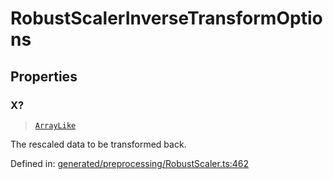 # RobustScalerInverseTransformOptions

## Properties

### X?

> [`ArrayLike`](../types/ArrayLike.md)

The rescaled data to be transformed back.

Defined in:  [generated/preprocessing/RobustScaler.ts:462](https://github.com/transitive-bullshit/scikit-learn-ts/blob/122b3c0/packages/sklearn/src/generated/preprocessing/RobustScaler.ts#L462)

